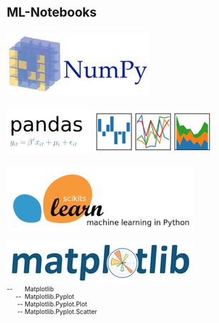 # ML-Notebooks  
[![Image Alt Text](images/NumPy.png)](numpy)  
-------------------------------------------------------------------------------------------  
[![Image Alt Text](images/Pandas.png)](pandas)  
-------------------------------------------------------------------------------------------  
[![Image Alt Text](images/scikit-learn.png)](scikit-learn)  
-------------------------------------------------------------------------------------------  
[![Image Alt Text](images/Matplotlib.png)](matplotlib)  
--&nbsp;&nbsp;&nbsp;&nbsp;&nbsp;&nbsp;&nbsp;Matplotlib  
&nbsp;&nbsp;&nbsp;&nbsp;&nbsp;--&nbsp;&nbsp;Matplotlib.Pyplot  
&nbsp;&nbsp;&nbsp;&nbsp;&nbsp;&nbsp;-- Matplotlib.Pyplot.Plot  
&nbsp;&nbsp;&nbsp;&nbsp;&nbsp;&nbsp;-- Matplotlib.Pyplot.Scatter  
